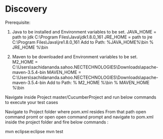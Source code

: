 # Discovery

Prerequisite: 
1.	Java to be installed and Environment variables to be set.
JAVA_HOME = path to jdk C:\Program Files\Java\jdk1.8.0_161
JRE_HOME = path to jre C:\Program Files\Java\jre1.8.0_161
Add to Path: 
%JAVA_HOME%\bin
% JRE_HOME %\bin

2.	Maven to be downloaded and Environment variables to be set.
M2_HOME = C:\Users\sachidananda.sahoo.NECTECHNOLOGIES\Downloads\apache-maven-3.5.4-bin
MAVEN_HOME = C:\Users\sachidananda.sahoo.NECTECHNOLOGIES\Downloads\apache-maven-3.5.4-bin
Add to Path: 
% M2_HOME %\bin
% MAVEN_HOME %\bin

Navigate inside  Project master/CucumberProject
and run below commands to execute your test cases 

Navigate to Project folder where pom.xml resides
From that path open command promt or open open command prompt and navigate to pom.xml inside the project folder
and fire below commands : 

mvn eclipse:eclipse
mvn test

